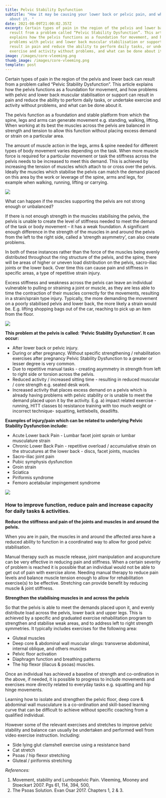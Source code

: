 ```yaml
---
title: Pelvic Stability Dysfunction
subtitle: "How it may be causing your lower back or pelvic pain, and what to do
  about it. "
date: 2021-08-09T21:00:02.357Z
excerpt: Certain types of pain in the region of the pelvis and lower back can
  result from a problem called “Pelvic Stability Dysfunction”. This article
  explains how the pelvis functions as a foundation for movement, and how
  problems with pelvic and lower back muscular stabilisation or support can
  result in pain and reduce the ability to perform daily tasks, or undertake
  exercise and activity without problems, and what can be done about it.
image: /images/core-vleeming.png
thumb_image: /images/core-vleeming.png
template: post
---
```

Certain types of pain in the region of the pelvis and lower back can result from a problem called “Pelvic Stability Dysfunction”. This article explains how the pelvis functions as a foundation for movement, and how problems with pelvic and lower back muscular stabilisation or support can result in pain and reduce the ability to perform daily tasks, or undertake exercise and activity without problems, and what can be done about it. 

The pelvis function as a foundation and stable platform from which the spine, legs and arms can generate movement e.g. standing, walking, lifting. When working at its best the muscles across the pelvis are balanced in strength and tension to allow this function without placing excess demand or strain on a particular area.

The amount of muscle action in the legs, arms & spine needed for different types of body movement varies depending on the task. When more muscle force is required for a particular movement or task the stiffness across the pelvis needs to be increased to meet this demand. This is achieved by increasing the tension of muscles which attach to or cross over the pelvis. Ideally the muscles which stabilise the pelvis can match the demand placed on this area by the work or leverage of the spine, arms and legs, for example when walking, running, lifting or carrying.

![](/images/pelvic-force-diagram-2.png)

What can happen if the muscles supporting the pelvis are not strong enough or unbalanced?

If there is not enough strength in the muscles stabilising the pelvis, the pelvis is unable to create the level of stiffness needed to meet the demand of the task or body movement – it has a weak foundation. A significant enough difference in the strength of the muscles in and around the pelvis from the left to the right side, called a ‘strength asymmetry’, can also create problems.

In both of these instances rather than the force of the muscles being evenly distributed throughout the ring structure of the pelvis, and the spine, there will be areas of higher or uneven load distribution on the pelvis, sacro-iliac joints or the lower back. Over time this can cause pain and stiffness in specific areas, a type of repetitive strain injury.

Excess stiffness and weakness across the pelvis can leave an individual vulnerable to pulling or straining a joint or muscle, as they are less able to time the contraction of their muscles correctly for the movements, resulting in a strain/sprain type injury. Typically, the more demanding the movement on a poorly stabilised pelvis and lower back, the more likely a strain would be. E.g. lifting shopping bags out of the car, reaching to pick up an item from the floor.

![](/images/pelvic-force-diagram.png)

**This problem at the pelvis is called: ‘Pelvic Stability Dysfunction’. It can occur:** 

* After lower back or pelvic injury.
* During or after pregnancy. Without specific strengthening / rehabilitation exercises after pregnancy Pelvic Stability Dysfunction to a greater or lesser degree is very common.
* Due to repetitive manual tasks - creating asymmetry in strength from left to right side or torsion across the pelvis.
* Reduced activity / increased sitting time - resulting in reduced muscular / core strength e.g. seated desk work.
* Increased activity that places excess demand on a pelvis which is already having problems with pelvic stability or is unable to meet the demand placed upon it by the activity. E.g. a) impact related exercise - running, HITT classes b) resistance training with too much weight or incorrect technique- squatting, kettlebells, deadlifts.

**Examples of injury/pain which can be related to underlying Pelvic Stability Dysfunction include:**

* Acute Lower back Pain - Lumbar facet joint sprain or lumbar musculature strain 
* Chronic Lower Back Pain - repetitive overload / accumulative strain on the strucutures at the lower back - discs, facet joints, muscles 
* Sacro-iliac joint pain
* Pubic symphysis dysfunction
* Groin strain
* Sciatica 
* Piriformis syndrome
* Femoro acetabular impingement syndrome

![](/images/slings-1.png)

### How to improve function, reduce pain and increase capacity for daily tasks & activities.

**Reduce the stiffness and pain of the joints and muscles in and around the pelvis.**

When you are in pain, the muscles in and around the affected area have a reduced ability to function in a coordinated way to allow for good pelvic stabilisation. 

Manual therapy such as muscle release, joint manipulation and acupuncture can be very effective in reducing pain and stiffness. When a certain severity of problem is reached it is possible that an individual would not be able to get out of pain with exercise alone.  Needing manual therapy to reduce pain levels and balance muscle tension enough to allow for rehabilitation exercise(s) to be effective. Stretching can provide benefit by reducing muscle & joint stiffness. 

**Strengthen the stabilising muscles in and across the pelvis** 

So that the pelvis is able to meet the demands placed upon it, and evenly distribute load across the pelvis, lower back and upper legs. This is achieved by a specific and graduated exercise rehabilitation program to strengthen and stabilise weak areas, and to address left to right strength symmetries. It typically includes exercises for the following area:

* Gluteal muscles 
* Deep core & abdominal wall muscular slings: transverse abdominal, internal oblique, and others muscles
* Pelvic floor activation
* Diaphragm function and breathing patterns
* The hip flexor (iliacus & psoas) muscles. 

Once an individual has achieved a baseline of strength and co-ordination in the above, if needed, it is possible to progress to include movements and exercises more directly related to everyday tasks e.g. squatting and hip hinge movements.

Learning how to isolate and strengthen the pelvic floor, deep core & abdominal wall musculature is a co-ordination and skill-based learning curve that can be difficult to achieve without specific coaching from a qualified individual. 

However some of the relevant exercises and stretches to improve pelvic stability and balance can usually be undertaken and performed well from video exercise instruction. Including:

* Side lying glut clamshell exercise using a resistance band 
* Cat stretch  
* Psoas / hip flexor stretching 
* Gluteal / piriformis stretching

*References:*

1. Movement, stability and Lumbopelvic Pain. Vleeming, Mooney and Stoeckart 2007. Pgs 61, 114, 394, 500, 
2. The Psoas Solution. Evan Osar 2017. Chapters 1, 2 & 3.
